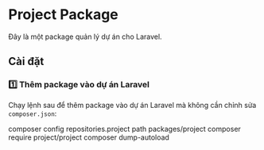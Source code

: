 # Project Package

Đây là một package quản lý dự án cho Laravel.

## Cài đặt

### 1️⃣ Thêm package vào dự án Laravel
Chạy lệnh sau để thêm package vào dự án Laravel mà không cần chỉnh sửa `composer.json`:

composer config repositories.project path packages/project
composer require project/project
composer dump-autoload